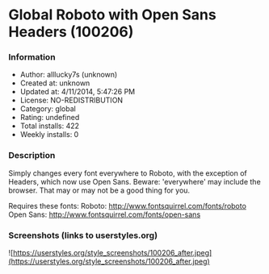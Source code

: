 # Global Roboto with Open Sans Headers (100206)

### Information
- Author: alllucky7s (unknown)
- Created at: unknown
- Updated at: 4/11/2014, 5:47:26 PM
- License: NO-REDISTRIBUTION
- Category: global
- Rating: undefined
- Total installs: 422
- Weekly installs: 0


### Description
Simply changes every font everywhere to Roboto, with the exception of Headers, which now use Open Sans. Beware: 'everywhere' may include the browser. That may or may not be a good thing for you.

Requires these fonts:
Roboto: http://www.fontsquirrel.com/fonts/roboto
Open Sans: http://www.fontsquirrel.com/fonts/open-sans


### Screenshots (links to userstyles.org)
![https://userstyles.org/style_screenshots/100206_after.jpeg](https://userstyles.org/style_screenshots/100206_after.jpeg)


